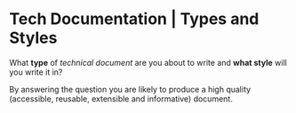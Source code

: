 
# Tech Documentation | Types and Styles

What **type** of *technical document* are you about to write and **what style** will you write it in?

By answering the question you are likely to produce a high quality (accessible, reusable, extensible and informative) document.
